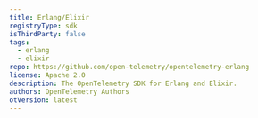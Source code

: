 ```yaml
---
title: Erlang/Elixir
registryType: sdk
isThirdParty: false
tags:
  - erlang
  - elixir
repo: https://github.com/open-telemetry/opentelemetry-erlang
license: Apache 2.0
description: The OpenTelemetry SDK for Erlang and Elixir.
authors: OpenTelemetry Authors
otVersion: latest
---
```

